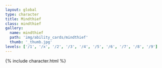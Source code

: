 ```yaml
---
layout: global
type: character
title: Mindthief
class: mindthief
gallery:
  name: mindthief
  path: 'img/ability_cards/mindthief'
  thumb: '_thumb.jpg'
levels: ['/1', '/x', '/2', '/3', '/4', '/5', '/6', '/7', '/8', '/9']
---
```


{% include character.html %}
